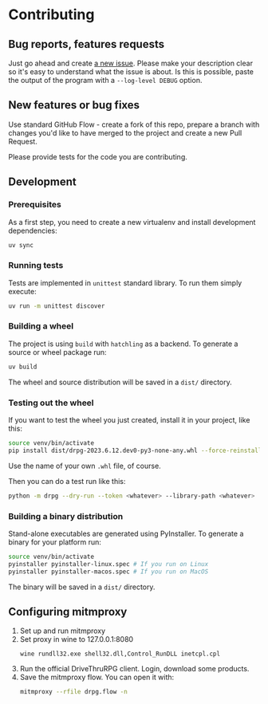 # Contributing

## Bug reports, features requests

Just go ahead and create [a new issue](issues/new). Please make your
description clear so it's easy to understand what the issue is about.
Is this is possible, paste the output of the program with a
`--log-level DEBUG` option.

## New features or bug fixes

Use standard GitHub Flow - create a fork of this repo, prepare a branch with
changes you'd like to have merged to the project and create a new Pull Request.

Please provide tests for the code you are contributing.

## Development

### Prerequisites

As a first step, you need to create a new virtualenv and install development
dependencies:

```bash
uv sync
```

### Running tests

Tests are implemented in `unittest` standard library. To run them simply
execute:

```bash
uv run -m unittest discover
```

### Building a wheel

The project is using `build` with `hatchling` as a backend. To generate a source or wheel package run:

```bash
uv build
```

The wheel and source distribution will be saved in a `dist/` directory.


### Testing out the wheel

If you want to test the wheel you just created, install it in your project, like this:

```bash
source venv/bin/activate
pip install dist/drpg-2023.6.12.dev0-py3-none-any.whl --force-reinstall
```
Use the name of your own `.whl` file, of course.

Then you can do a test run like this:

```bash
python -m drpg --dry-run --token <whatever> --library-path <whatever>
```

### Building a binary distribution

Stand-alone executables are generated using PyInstaller. To generate a binary
for your platform run:

```bash
source venv/bin/activate
pyinstaller pyinstaller-linux.spec # If you run on Linux
pyinstaller pyinstaller-macos.spec # If you run on MacOS
```

The binary will be saved in a `dist/` directory.

## Configuring mitmproxy

1. Set up and run mitmproxy
2. Set proxy in wine to 127.0.0.1:8080
   ```
   wine rundll32.exe shell32.dll,Control_RunDLL inetcpl.cpl
   ```
3. Run the official DriveThruRPG client. Login, download some products.
4. Save the mitmproxy flow. You can open it with:
   ```bash
   mitmproxy --rfile drpg.flow -n
   ```
